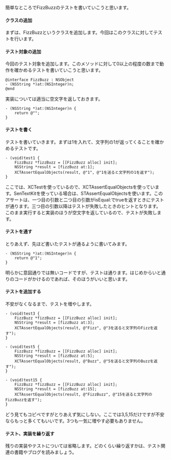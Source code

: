 簡単なところでFizzBuzzのテストを書いていこうと思います。

#### クラスの追加

まずは、FizzBuzzというクラスを追加します。今回はこのクラスに対してテストを行います。

#### テスト対象の追加

今回のテスト対象を追加します。このメソッドに対して0以上の程度の数まで動作を確かめるテストを書いていこうと思います。

```
@interface FizzBuzz : NSObject
- (NSString *)at:(NSInteger)n;
@end
```

実装については適当に空文字を返しておきます。

```
- (NSString *)at:(NSInteger)n {
    return @"";
}
```

#### テストを書く

テストを書いていきます。まずは1を入れて、文字列の1が返ってくることを確かめるテストです。

```
- (void)test1 {
    FizzBuzz *fizzBuzz = [[FizzBuzz alloc] init];
    NSString *result = [fizzBuzz at:1];
    XCTAssertEqualObjects(result, @"1", @"1を送ると文字列の1を返す");
}
```

ここでは、XCTestを使っているので、XCTAssertEqualObjectsを使っています。SenTextKitを使っている場合は、STAssertEqualObjectsを使います。このアサートは、一つ目の引数と二つ目の引数がisEqual:でtrueを返すときにテストが通ります。三つ目の引数以降はテストが失敗したときのヒントとなります。
このまま実行すると実装のほうが空文字を返しているので、テストが失敗します。

#### テストを通す

とりあえず、先ほど書いたテストが通るように書いてみます。

```
- (NSString *)at:(NSInteger)n {
    return @"1";
}
```

明らかに意図通りでは無いコードですが、テストは通ります。はじめからいと通りのコードがかけるのであれば、そのほうがいいと思います。

#### テストを追加する

不安がなくなるまで、テストを増やします。

```
- (void)test3 {
    FizzBuzz *fizzBuzz = [[FizzBuzz alloc] init];
    NSString *result = [fizzBuzz at:3];
    XCTAssertEqualObjects(result, @"Fizz", @"3を送ると文字列のFizzを返す");
}

- (void)test5 {
    FizzBuzz *fizzBuzz = [[FizzBuzz alloc] init];
    NSString *result = [fizzBuzz at:5];
    XCTAssertEqualObjects(result, @"Buzz", @"5を送ると文字列のBuzzを返す");
}

- (void)test15 {
    FizzBuzz *fizzBuzz = [[FizzBuzz alloc] init];
    NSString *result = [fizzBuzz at:15];
    XCTAssertEqualObjects(result, @"FizzBuzz", @"15を送ると文字列のFizzBuzzを返す");
}
```

どう見てもコピペですがとりあえず気にしない。ここでは3,5,15だけですが不安ならもっと多くてもいいです。3つも一気に増やす必要もありません。

#### テスト、実装を繰り返す

残りの実装やテストについては省略します。どのくらい繰り返すかは、テスト関連の書籍やブログを読みましょう。
